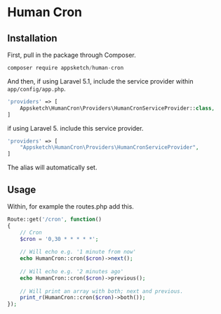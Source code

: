# Human Cron

## Installation

First, pull in the package through Composer.

```js
composer require appsketch/human-cron
```

And then, if using Laravel 5.1, include the service provider within `app/config/app.php`.

```php
'providers' => [
    Appsketch\HumanCron\Providers\HumanCronServiceProvider::class,
]
```

if using Laravel 5. include this service provider.

```php
'providers' => [
    "Appsketch\HumanCron\Providers\HumanCronServiceProvider",
]
```

The alias will automatically set.

## Usage

Within, for example the routes.php add this.

```php
Route::get('/cron', function()
{
    // Cron
    $cron = '0,30 * * * * *';
    
    // Will echo e.g. '1 minute from now'
    echo HumanCron::cron($cron)->next();
    
    // Will echo e.g. '2 minutes ago'
    echo HumanCron::cron($cron)->previous();
    
    // Will print an array with both; next and previous.
    print_r(HumanCron::cron($cron)->both());
});
```